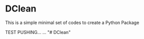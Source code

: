 # DClean
This is a simple minimal set of codes to create a Python Package

TEST PUSHING...
...
"# DClean" 
